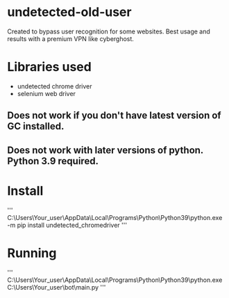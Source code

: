 # undetected-old-user

Created to bypass user recognition for some websites. Best usage and results with a premium VPN like cyberghost.

# Libraries used
- undetected chrome driver
- selenium web driver

## Does not work if you don't have latest version of GC installed.
## Does not work with later versions of python. Python 3.9 required.

# Install
'''
C:\Users\Your_user\AppData\Local\Programs\Python\Python39\python.exe -m pip install undetected_chromedriver
'''

# Running
'''
C:\Users\Your_user\AppData\Local\Programs\Python\Python39\python.exe C:\Users\Your_user\bot\main.py
'''

